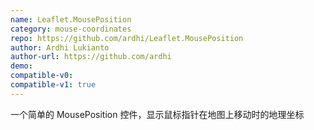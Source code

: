 ```yaml
---
name: Leaflet.MousePosition
category: mouse-coordinates
repo: https://github.com/ardhi/Leaflet.MousePosition
author: Ardhi Lukianto
author-url: https://github.com/ardhi
demo: 
compatible-v0:
compatible-v1: true
---
```


一个简单的 MousePosition 控件，显示鼠标指针在地图上移动时的地理坐标

